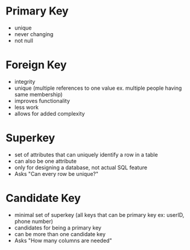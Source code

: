 # Primary Key
- unique
- never changing
- not null

# Foreign Key
- integrity
- unique (multiple references to one value ex. multiple people having same membership)
- improves functionality
- less work
- allows for added complexity
# Superkey
- set of attributes that can uniquely identify a row in a table 
- can also be one attribute
- only for designing a database, not actual SQL feature
- Asks "Can every row be unique?"
# Candidate Key
- minimal set of superkey (all keys that can be primary key ex: userID, phone number)
- candidates for being a primary key
- can be more than one candidate key
- Asks "How many columns are needed"